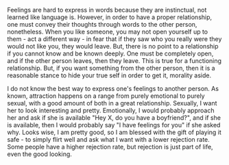 Feelings are hard to express in words because they are instinctual, not learned like language is.
However, in order to have a proper relationship, one must convey their thoughts through words to the other person, nonetheless.
When you like someone, you may not open yourself up to them - act a different way - in fear that if they saw who you really were they would not like you, they would leave.
But, there is no point to a relationship if you cannot know and be known deeply. One must be completely open, and if the other person leaves, then they leave. 
This is true for a functioning relationship. But, if you want something from the other person, then it is a reasonable stance to hide your true self in order to get it, morality aside.

I do not know the best way to express one's feelings to another person. As known, attraction happens on a range from purely emotional to purely sexual, with a good amount of both in a great relationship. Sexually, I want her to look interesting and pretty. Emotionally, I would probably approach her and ask if she is available "Hey X, do you have a boyfriend?", and if she is available, then I would probably say "I have feelings for you" if she asked why. Looks wise, I am pretty good, so I am blessed with the gift of playing it safe - to simply flirt well and ask what I want with a lower rejection rate. Some people have a higher rejection rate, but rejection is just part of life, even the good looking.